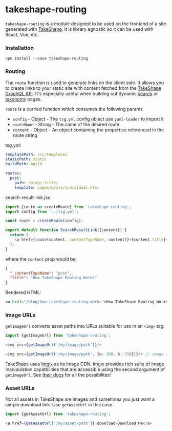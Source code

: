 # takeshape-routing
`takeshape-routing` is a module designed to be used on the frontend of a site generated with [TakeShape](https://www.takeshape.io). It is library agnostic so it can be used with React, Vue, etc.

### Installation
```
npm install --save takeshape-routing
```

### Routing
The `route` function is used to generate links on the client side. It allows you to create links to your static site with content fetched from the [TakeShape GraphQL API](https://www.takeshape.io/docs/using-the-api-endpoint/). It's especially useful when building out dynamic [search](https://www.takeshape.io/docs/search-queries/) or [taxonomy](https://www.takeshape.io/docs/search-queries/) pages. 

`route` is a curried function which consumes the following params
- `config` - Object - The `tsg.yml` config object use `yaml-loader` to import it
- `routeName` - String - The name of the desired route
- `content` - Object - An object containing the properties referenced in the route string

tsg.yml
```yaml
templatePath: src/templates
staticPath: static
buildPath: build

routes:
  post:
    path: /blog/:title/
    template: pages/posts/individual.html
```   

search-result-link.jsx
```js
import {route as createRoute} from 'takeshape-routing';
import config from '../tsg.yml';

const route = createRoute(config);

export default function SearchResultLink({content}) {
  return (
    <a href={route(content._contentTypeName, content)}>{content.title}</a>
  );
}
```

where the `content` prop would be:
```json
{
  "_contentTypeName": "post",
  "title": "How TakeShape Routing Works"
}
```

Rendered HTML:
```html
<a href="/blog/how-takeshape-routing-works">How TakeShape Routing Works</a>
```

### Image URLs
`getImageUrl` converts asset paths into URLs suitable for use in an `<img>` tag.

```js
import {getImageUrl} from 'takeshape-routing';

<img src={getImageUrl('/my/image/path')}/>

<img src={getImageUrl('/my/image/path', {w: 300, h: 250})}/> // image resized to 300x250

```
TakeShape uses [Imgix](https://www.imgix.com/) as its image CDN. 
Imgix provides rich suite of image manipulation capatbilities that are accessible using the second argument of `getImageUrl`.
See [their docs](https://docs.imgix.com/apis/url) for all the possibilites!

### Asset URLs
Not all assets in TakeShape are images and sometimes you just want a simple download link. Use `getAssetUrl` in this case.

```js
import {getAssetUrl} from 'takeshape-routing';

<a href={getAssetUrl('/my/asset/path')} download>Download Me</a>
```

